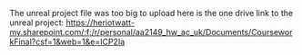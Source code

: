 The unreal project file was too big to upload here is the one drive link to the unreal project:
https://heriotwatt-my.sharepoint.com/:f:/r/personal/aa2149_hw_ac_uk/Documents/CourseworkFinal?csf=1&web=1&e=ICP2Ia

